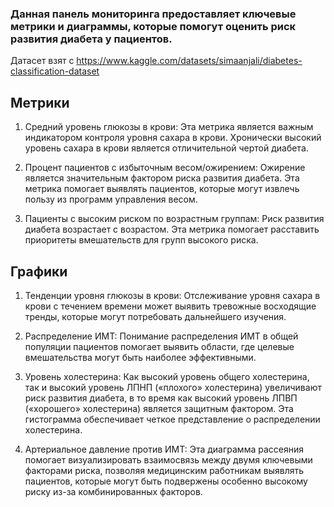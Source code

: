 ### Данная панель мониторинга предоставляет ключевые метрики и диаграммы, которые помогут оценить риск развития диабета у пациентов. 
Датасет взят с https://www.kaggle.com/datasets/simaanjali/diabetes-classification-dataset
## Метрики
1. Средний уровень глюкозы в крови: Эта метрика является важным индикатором контроля уровня сахара в крови. Хронически высокий уровень сахара в крови является отличительной чертой диабета.

2. Процент пациентов с избыточным весом/ожирением: Ожирение является значительным фактором риска развития диабета. Эта метрика помогает выявлять пациентов, которые могут извлечь пользу из программ управления весом.

3. Пациенты с высоким риском по возрастным группам: Риск развития диабета возрастает с возрастом. Эта метрика помогает расставить приоритеты вмешательств для групп высокого риска.

## Графики


1. Тенденции уровня глюкозы в крови: Отслеживание уровня сахара в крови с течением времени может выявить тревожные восходящие тренды, которые могут потребовать дальнейшего изучения.

2. Распределение ИМТ: Понимание распределения ИМТ в общей популяции пациентов помогает выявить области, где целевые вмешательства могут быть наиболее эффективными.

3. Уровень холестерина: Как высокий уровень общего холестерина, так и высокий уровень ЛПНП («плохого» холестерина) увеличивают риск развития диабета, в то время как высокий уровень ЛПВП («хорошего» холестерина) является защитным фактором. Эта гистограмма обеспечивает четкое представление о распределении холестерина. 

4. Артериальное давление против ИМТ: Эта диаграмма рассеяния помогает визуализировать взаимосвязь между двумя ключевыми факторами риска, позволяя медицинским работникам выявлять пациентов, которые могут быть подвержены особенно высокому риску из-за комбинированных факторов.
